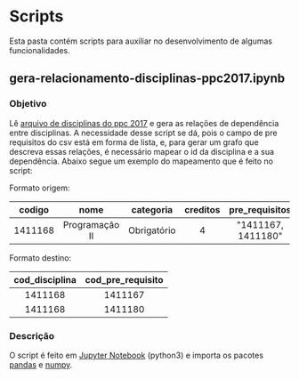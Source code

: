 # Scripts

Esta pasta contém scripts para auxiliar no desenvolvimento
de algumas funcionalidades.


## gera-relacionamento-disciplinas-ppc2017.ipynb

### Objetivo

Lê [arquivo de disciplinas do ppc 2017] e gera as relações de dependência entre disciplinas.
A necessidade desse script se dá, pois o campo de pre requisitos do csv está em forma de lista,
e, para gerar um grafo que descreva essas relações, é necessário mapear o id da disciplina e a
sua dependência. Abaixo segue um exemplo do mapeamento que é feito no script:

Formato origem:

codigo | nome | categoria | creditos | pre_requisitos | periodo | quantidade_vagas | areas | dicas | sigla
| :--: | :--: | :--: | :--: | :--: | :--: | :--: | :--: | :--: | :--: |
1411168 | Programação II | Obrigatório | 4 | "1411167, 1411180" | 2 | "95, 100" | https://github.com/OpenDevUFCG/Tamburetei/tree/master/prog2 | P2

Formato destino:

| cod_disciplina |  cod_pre_requisito
| :--: | :--: | 
| 1411168 | 1411167 
| 1411168 | 1411180 

### Descrição

O script é feito em [Jupyter Notebook] (python3) e importa os pacotes [pandas] e [numpy].


[arquivo de disciplinas do ppc 2017]: ../data/disciplinas-ppc-2017.csv
[Jupyter Notebook]: https://jupyter.org/
[pandas]: https://pandas.pydata.org/
[numpy]: http://www.numpy.org/